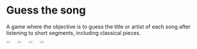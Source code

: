 # Guess the song

A game where the objective is to guess the title or artist of each song after listening to short segments, including classical pieces.

<div style="display: flex; flex-wrap: wrap; gap: 10px;">
    <div style="display: flex; gap: 10px;">
        <img src="https://github.com/user-attachments/assets/d027714a-6576-46a9-9992-5cb7418aadac" width="48%">
        <img src="https://github.com/user-attachments/assets/8ae505ea-f20b-41d9-8138-ff6a7a43d0e9" width="48%">
    </div>
    <div style="display: flex; gap: 10px;">
        <img src="https://github.com/user-attachments/assets/de47579f-477a-47a4-b598-46b421d6c612" width="48%">
        <img src="https://github.com/user-attachments/assets/a64f3440-673b-4bb8-a3d4-cec6e74970b4" width="48%">
    </div>
</div>
